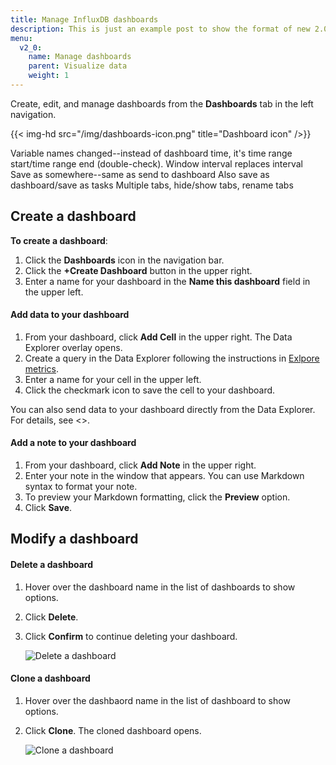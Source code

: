 ```yaml
---
title: Manage InfluxDB dashboards
description: This is just an example post to show the format of new 2.0 posts
menu:
  v2_0:
    name: Manage dashboards
    parent: Visualize data
    weight: 1
---
```


Create, edit, and manage dashboards from the **Dashboards** tab in the left navigation.

{{< img-hd src="/img/dashboards-icon.png" title="Dashboard icon" />}}

Variable names changed--instead of dashboard time, it's time range start/time range end (double-check).
Window interval replaces interval
Save as somewhere--same as send to dashboard
Also save as dashboard/save as tasks
Multiple tabs, hide/show tabs, rename tabs


## Create a dashboard

**To create a dashboard**:

1. Click the **Dashboards** icon in the navigation bar.
2. Click the **+Create Dashboard** button in the upper right.
3. Enter a name for your dashboard in the **Name this dashboard** field in the upper left.

#### Add data to your dashboard

1. From your dashboard, click **Add Cell** in the upper right. The Data Explorer overlay opens.
2. Create a query in the Data Explorer following the instructions in [Exlpore metrics](/v2.0/visualize-data/explore-metrics).
3. Enter a name for your cell in the upper left.
4. Click the checkmark icon to save the cell to your dashboard.

You can also send data to your dashboard directly from the Data Explorer. For details, see <<link to data explorer article>>.

#### Add a note to your dashboard
1. From your dashboard, click **Add Note** in the upper right.
2. Enter your note in the window that appears. You can use Markdown syntax to format your note.
3. To preview your Markdown formatting, click the **Preview** option.
4. Click **Save**.


## Modify a dashboard

#### Delete a dashboard
1. Hover over the dashboard name in the list of dashboards to show options.
2. Click **Delete**.    
3. Click **Confirm** to continue deleting your dashboard.

    ![Delete a dashboard](/img/dashboard-delete.png)

#### Clone a dashboard
1. Hover over the dashbaord name in the list of dashboard to show options.
2. Click **Clone**. The cloned dashboard opens.

    ![Clone a dashboard](/img/dashboard-clone.png)
